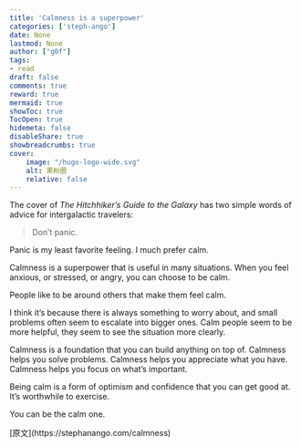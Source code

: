 ```yaml
---
title: 'Calmness is a superpower'
categories: ['steph-ango']
date: None
lastmod: None
author: ["g0f"]
tags:
- read
draft: false 
comments: true
reward: true 
mermaid: true 
showToc: true 
TocOpen: true 
hidemeta: false 
disableShare: true 
showbreadcrumbs: true 
cover:
    image: "/hugo-logo-wide.svg"
    alt: 果粉圈
    relative: false
---
```


<div>

<p>The cover of <em>The Hitchhiker’s Guide to the Galaxy</em> has two simple words of advice for intergalactic travelers:</p>
<blockquote>
<p>Don’t panic.</p>
</blockquote>
<p>Panic is my least favorite feeling. I much prefer calm.</p>
<p>Calmness is a superpower that is useful in many situations. When you feel anxious, or stressed, or angry, you can choose to be calm.</p>
<p>People like to be around others that make them feel calm.</p>
<p>I think it’s because there is always something to worry about, and small problems often seem to escalate into bigger ones. Calm people seem to be more helpful, they seem to see the situation more clearly.</p>
<p>Calmness is a foundation that you can build anything on top of. Calmness helps you solve problems. Calmness helps you appreciate what you have. Calmness helps you focus on what’s important.</p>
<p>Being calm is a form of optimism and confidence that you can get good at. It’s worthwhile to exercise.</p>
<p>You can be the calm one.</p>

</div>

<div>
[原文](https://stephanango.com/calmness)
</div>

